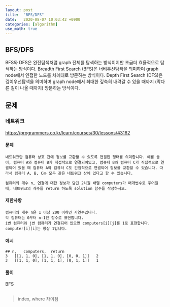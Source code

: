 ```yaml
---
layout: post
title:  "BFS/DFS"
date:   2020-08-07 10:03:42 +0900
categories: [algorithm]
use_math: true
---
```


## BFS/DFS

BFS와 DFS은 완전탐색처럼 graph 전체를 탐색하는 방식이지만 조금더 효율적으로 탐색하는 방식이다. Breadth First Search (BFS)은 너비우선탐색을 의미하며 graph node에서 인접한 노드를 차례대로 방문하는 방식이다. Depth First Search (DFS)은 깊이우선탐색을 의미하며 graph node에서 최대한 깊숙히 내려갈 수 있을 때까지 (막다른 길이 나올 때까지) 방문하는 방식이다.



## 문제

### 네트워크

https://programmers.co.kr/learn/courses/30/lessons/43162

#### 문제

```text
네트워크란 컴퓨터 상호 간에 정보를 교환할 수 있도록 연결된 형태를 의미합니다. 예를 들어, 컴퓨터 A와 컴퓨터 B가 직접적으로 연결되어있고, 컴퓨터 B와 컴퓨터 C가 직접적으로 연결되어 있을 때 컴퓨터 A와 컴퓨터 C도 간접적으로 연결되어 정보를 교환할 수 있습니다. 따라서 컴퓨터 A, B, C는 모두 같은 네트워크 상에 있다고 할 수 있습니다.

컴퓨터의 개수 n, 연결에 대한 정보가 담긴 2차원 배열 computers가 매개변수로 주어질 때, 네트워크의 개수를 return 하도록 solution 함수를 작성하시오.
```

#### 제한사항

```
컴퓨터의 개수 n은 1 이상 200 이하인 자연수입니다.
각 컴퓨터는 0부터 n-1인 정수로 표현합니다.
i번 컴퓨터와 j번 컴퓨터가 연결되어 있으면 computers[i][j]를 1로 표현합니다.
computer[i][i]는 항상 1입니다.
```

#### 예시

```
## n,	computers,	return
3	[[1, 1, 0], [1, 1, 0], [0, 0, 1]]	2
3	[[1, 1, 0], [1, 1, 1], [0, 1, 1]]	1
```

#### 풀이

BFS

```c++

```

> index, where 차이점